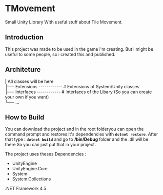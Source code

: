 # TMovement
Small Unity Library With useful stuff about Tile Movement.

## Introduction
This project was made to be used in the game i'm creating. But i might be useful to some people, so i created this and published.

## Architeture  
|  All classes will be here  
├── Extensions ------------ # Extensions of System/Unity classes  
├── Interfaces ------------ # Interfaces of the Libary (So you can create your own if you want)  
└── ...

## How to Build
You can download the project and in the root folderyou can open the command prompt and restores it's dependencies with **```dotnet restore```**. After that type : **```dotnet build```** and go to **/bin/Debug** folder and the .dll will be there
So you can just put that in your project.  
  
The project uses theses Dependencies :
- UnityEngine
- UnityEngine.Core
- System
- System.Collections

.NET Framework 4.5
